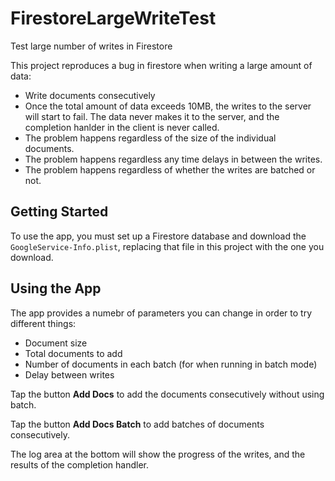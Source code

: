 # FirestoreLargeWriteTest
Test large number of writes in Firestore

This project reproduces a bug in firestore when writing a large amount of data:
- Write documents consecutively
- Once the total amount of data exceeds 10MB, the writes to the server will start to fail. The data never makes it to the server, and the completion hanlder in the client is never called.
- The problem happens regardless of the size of the individual documents.
- The problem happens regardless any time delays in between the writes.
- The problem happens regardless of whether the writes are batched or not.

## Getting Started
To use the app, you must set up a Firestore database and download the `GoogleService-Info.plist`, replacing that file in this project with the one you download.

## Using the App
The app provides a numebr of parameters you can change in order to try different things:
- Document size
- Total documents to add
- Number of documents in each batch (for when running in batch mode)
- Delay between writes

Tap the button **Add Docs** to add the documents consecutively without using batch.

Tap the button **Add Docs Batch** to add batches of documents consecutively.

The log area at the bottom will show the progress of the writes, and the results of the completion handler.
